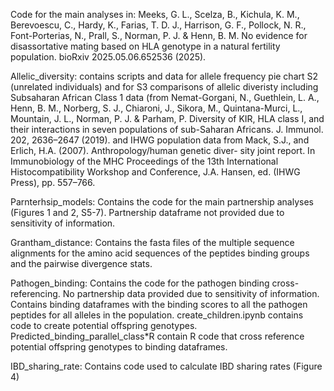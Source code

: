 Code for the main analyses in:
Meeks, G. L., Scelza, B., Kichula, K. M., Berevoescu, C., Hardy, K., Farias, T. D. J., Harrison, G. F., Pollock, N. R., Font-Porterias, N., Prall, S., Norman, P. J. & Henn, B. M. No evidence for disassortative mating based on HLA genotype in a natural fertility population. bioRxiv 2025.05.06.652536 (2025).


Allelic_diversity: contains scripts and data for allele frequency pie chart S2 (unrelated individuals) and for S3 comparisons of allelic diveristy including Subsaharan African Class 1 data (from Nemat-Gorgani, N., Guethlein, L. A., Henn, B. M., Norberg, S. J., Chiaroni, J., Sikora, M., Quintana-Murci, L., Mountain, J. L., Norman, P. J. & Parham, P. Diversity of KIR, HLA class I, and their interactions in seven populations of sub-Saharan Africans. J. Immunol. 202, 2636–2647 (2019). and IHWG population data from 	Mack, S.J., and Erlich, H.A. (2007). Anthropology/human genetic diver- sity joint report. In Immunobiology of the MHC Proceedings of the 13th International Histocompatibility Workshop and Conference, J.A. Hansen, ed. (IHWG Press), pp. 557–766.

Parnterhsip_models: Contains the code for the main partnership analyses (Figures 1 and 2, S5-7). Partnership dataframe not provided due to sensitivity of information.

Grantham_distance: Contains the fasta files of the multiple sequence alignments for the amino acid sequences of the peptides binding groups and the pairwise divergence stats.

Pathogen_binding: Contains the code for the pathogen binding cross-referencing. No partnership data provided due to sensitivity of information. Contains binding dataframes with the binding scores to all the pathogen peptides for all alleles in the population. create_children.ipynb contains code to create potential offspring genotypes. Predicted_binding_parallel_class*R contain R code that cross reference potential offspring genotypes to binding dataframes. 

IBD_sharing_rate: Contains code used to calculate IBD sharing rates (Figure 4)
